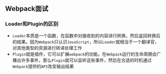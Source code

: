 ## Webpack面试

### Loader和Plugin的区别

- `Loader`本质是一个函数，在函数中对接收到的内容进行转换，然后返回转换后的结果。因为`Webpack`只认识`JavaScript`，所以`Loader`就相当于一个翻译官，对其他类型的资源进行转译处理工作
- `Plugin`就是插件，它可以扩展`webpack`的功能。在`Webpack`运行的生命周期会广播出许多事件，那么`Plugin`就可以监听这些事件，然后在合适的时机通过`Webpack`提供的`API`改变输出结果